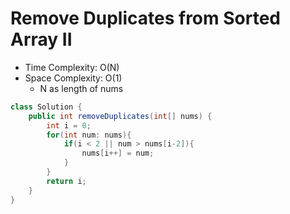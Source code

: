 # Remove Duplicates from Sorted Array II

- Time Complexity: O(N)
- Space Complexity: O(1)
  - N as length of nums

```java
class Solution {
    public int removeDuplicates(int[] nums) {
        int i = 0;
        for(int num: nums){
            if(i < 2 || num > nums[i-2]){
                nums[i++] = num;
            }
        }     
        return i;   
    }
}
```
